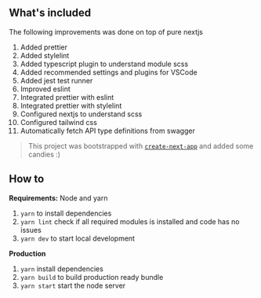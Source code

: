 ## What's included

The following improvements was done on top of pure nextjs

1. Added prettier
1. Added stylelint
1. Added typescript plugin to understand module scss
1. Added recommended settings and plugins for VSCode
1. Added jest test runner
1. Improved eslint
1. Integrated prettier with eslint
1. Integrated prettier with stylelint
1. Configured nextjs to understand scss
1. Configured tailwind css
1. Automatically fetch API type definitions from swagger

> This project was bootstrapped with [`create-next-app`](https://github.com/vercel/next.js/tree/canary/packages/create-next-app) and added some candies :)

## How to

**Requirements:** Node and yarn

1. `yarn` to install dependencies
1. `yarn lint` check if all required modules is installed and code has no issues
1. `yarn dev` to start local development

**Production**

1. `yarn` install dependencies
1. `yarn build` to build production ready bundle
1. `yarn start` start the node server
